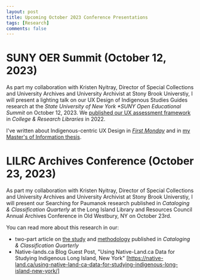 ```yaml
---
layout: post
title: Upcoming October 2023 Conference Presentations
tags: [Research]
comments: false
---
```


# SUNY OER Summit (October 12, 2023)
As part my collaboration with Kristen Nyitray, Director of Special Collections and University Archives and University Archivist at Stony Brook Universtiy, I will present a lighting talk on our UX Design of Indigenous Studies Guides research at the _State University of New York *SUNY Open Educational Summit_ on October 12, 2023. We [published our UX assessment framework](https://doi.org/10.5860/crl.83.6.1014) in _College & Research Libraries_ in 2022.

I've written about Indigenous-centric UX Design in [_First Monday_](https://doi.org/10.5210/fm.v25i8.10406) and in [my Master's of Information thesis](https://hdl.handle.net/2027.42/149645).

# LILRC Archives Conference (October 23, 2023)
As part my collaboration with Kristen Nyitray, Director of Special Collections and University Archives and University Archivist at Stony Brook Universtiy, I will present our Searching for Paumanok research published in _Cataloging & Classification Quarterly_ at the Long Island Library and Resources Council Annual Archives Conference in Old Westbury, NY on October 23rd. 

You can read more about this research in our:
  * two-part article on [the study](https://commons.library.stonybrook.edu/library_articles/45/) and [methodology](https://commons.library.stonybrook.edu/library_articles/44/) published in _Cataloging & Classification Quarterly_ 
  * Native-lands.ca Blog Guest Post, "Using Native-Land.ca Data for Studying Indigenous Long Island, New York" [https://native-land.ca/using-native-land-ca-data-for-studying-indigenous-long-island-new-york/]


